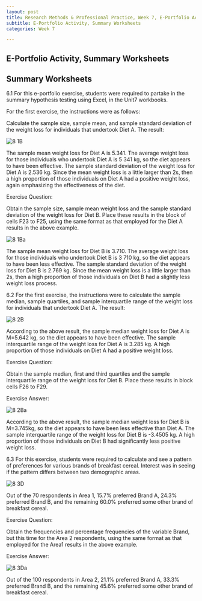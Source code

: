 ```yaml
---
layout: post
title: Research Methods & Professional Practice, Week 7, E-Portfolio Activity, Summary Worksheets
subtitle: E-Portfolio Activity, Summary Worksheets
categories: Week 7

--- 
```


## E-Portfolio Activity, Summary Worksheets

## Summary Worksheets

6.1
For this e-portfolio exercise, students were required to partake in the summary hypothesis testing using Excel, in the Unit7 workbooks. 

For the first exercise, the instructions were as follows:

Calculate the sample size, sample mean, and sample standard deviation of the weight loss for individuals that undertook Diet A. The result:

![8 1B](https://github.com/user-attachments/assets/c098ab89-8223-4bf3-8af2-f72cb95b9663)

The sample mean weight loss for Diet A is 5.341. The average weight loss for those individuals who undertook Diet A is 5 341 kg, so the diet appears to have been effective. The sample standard deviation of the weight loss for Diet A is 2.536 kg. Since the mean weight loss is a little larger than 2s, then a high proportion of those individuals on Diet A had a positive weight loss, again emphasizing the effectiveness of the diet.

Exercise Question:

Obtain the sample size, sample mean weight loss and the sample standard deviation of the weight loss for Diet B. Place these results in the block of cells F23 to F25, using the same format as that employed for the Diet A results in the above example.

![8 1Ba](https://github.com/user-attachments/assets/ef5a52f6-8654-494f-aa71-e1f36b822cdf)

The sample mean weight loss for Diet B is 3.710. The average weight loss for those individuals who undertook Diet B is 3 710 kg, so the diet appears to have been less effective. The sample standard deviation of the weight loss for Diet B is 2.769 kg. Since the mean weight loss is a little larger than 2s, then a high proportion of those individuals on Diet B had a slightly less weight loss process.

6.2
For the first exercise, the instructions were to calculate the sample median, sample quartiles, and sample interquartile range of the weight loss for individuals that undertook Diet A. The result:

![8 2B](https://github.com/user-attachments/assets/e90e26fc-6d23-4f34-9667-0be18f698399)

According to the above result, the sample median weight loss for Diet A is M=5.642 kg, so the diet appears to have been effective. The sample interquartile range of the weight loss for Diet A is 3.285 kg. A high proportion of those individuals on Diet A had a positive weight loss. 

Exercise Question:

Obtain the sample median, first and third quartiles and the sample interquartile range of the weight loss for Diet B. Place these results in block cells F26 to F29.

Exercise Answer:

![8 2Ba](https://github.com/user-attachments/assets/e0a44f88-eb0f-44f9-95a0-b9b270f90437)

According to the above result, the sample median weight loss for Diet B is M=3.745kg, so the diet appears to have been less effective than Diet A. The sample interquartile range of the weight loss for Diet B is -3.4505 kg. A high proportion of those individuals on Diet B had significantly less positive weight loss. 

6.3
For this exercise, students were required to calculate and see a pattern of preferences for various brands of breakfast cereal. Interest was in seeing if the pattern differs between two demographic areas. 

![8 3D](https://github.com/user-attachments/assets/f7a8e176-2893-4379-b92c-558f00e8c5bd)

Out of the 70 respondents in Area 1, 15.7% preferred Brand A, 24.3% preferred Brand B, and the remaining 60.0% preferred some other brand of breakfast cereal.

Exercise Question:

Obtain the frequencies and percentage frequencies of the variable Brand, but this time for the Area 2 respondents, using the same format as that employed for the Area1 results in the above example.

Exercise Answer:

![8 3Da](https://github.com/user-attachments/assets/5ef0942e-fe36-4528-b107-f77117c39bab)

Out of the 100 respondents in Area 2, 21.1% preferred Brand A, 33.3% preferred Brand B, and the remaining 45.6% preferred some other brand of breakfast cereal.









